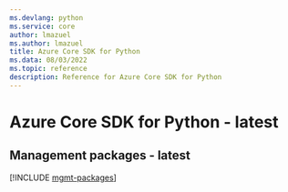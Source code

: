 ```yaml
---
ms.devlang: python
ms.service: core
author: lmazuel
ms.author: lmazuel
title: Azure Core SDK for Python
ms.data: 08/03/2022
ms.topic: reference
description: Reference for Azure Core SDK for Python
---
```

# Azure Core SDK for Python - latest

## Management packages - latest
[!INCLUDE [mgmt-packages](core-mgmt-index.md)]